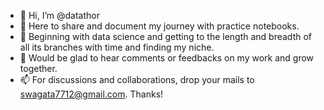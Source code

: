 - 👋 Hi, I’m @datathor
- 👀 Here to share and document my journey with practice notebooks.
- 🌱 Beginning with data science and getting to the length and breadth of all its branches with time and finding my niche.
- 💞️ Would be glad to hear comments or feedbacks on my work and grow together.
- 📫 For discussions and collaborations, drop your mails to swagata7712@gmail.com. Thanks!

<!---
datathor/datathor is a ✨ special ✨ repository because its `README.md` (this file) appears on your GitHub profile.
You can click the Preview link to take a look at your changes.
--->
